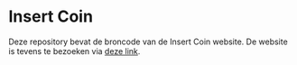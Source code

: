 # Insert Coin
Deze repository bevat de broncode van de Insert Coin website. De website is tevens te bezoeken via [deze link](https://richardswinkels.nl/projects/insertcoin/).

